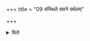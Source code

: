 +++
title = "09 संस्थिते सवने यथेतम्"

+++

<details><summary>थिते</summary>

संस्थिते सवने यथेतं प्रतिनिष्क्रामति ९
</details>

